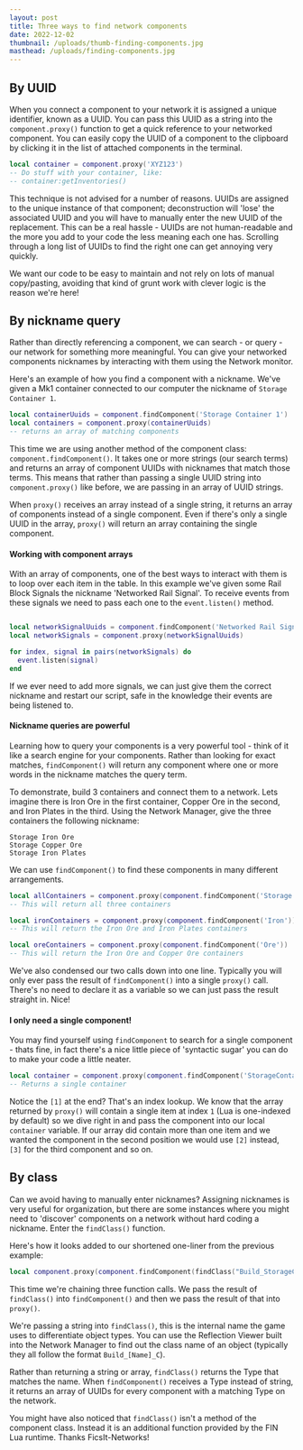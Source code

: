 ```yaml
---
layout: post
title: Three ways to find network components
date: 2022-12-02
thumbnail: /uploads/thumb-finding-components.jpg
masthead: /uploads/finding-components.jpg
---
```


## By UUID

When you connect a component to your network it is assigned a unique identifier, known as a UUID. You can pass this UUID as a string into the `component.proxy()` function to get a quick reference to your networked component. You can easily copy the UUID of a component to the clipboard by clicking it in the list of attached components in the terminal.

```lua
local container = component.proxy('XYZ123')
-- Do stuff with your container, like:
-- container:getInventories()
```

This technique is not advised for a number of reasons. UUIDs are assigned to the unique instance of that component; deconstruction will 'lose' the associated UUID and you will have to manually enter the new UUID of the replacement. This can be a real hassle - UUIDs are not human-readable and the more you add to your code the less meaning each one has. Scrolling through a long list of UUIDs to find the right one can get annoying very quickly. 

We want our code to be easy to maintain and not rely on lots of manual copy/pasting, avoiding that kind of grunt work with clever logic is the reason we're here! 

## By nickname query

Rather than directly referencing a component, we can search - or query - our network for something more meaningful. You can give your networked components nicknames by interacting with them using the Network monitor. 

Here's an example of how you find a component with a nickname. We've given a Mk1 container connected to our computer the nickname of `Storage Container 1`.

```lua
local containerUuids = component.findComponent('Storage Container 1')
local containers = component.proxy(containerUuids)
-- returns an array of matching components
```

This time we are using another method of the component class: `component.findComponent()`. It takes one or more strings (our search terms) and returns an array of component UUIDs with nicknames that match those terms. This means that rather than passing a single UUID string into `component.proxy()` like before, we are passing in an array of UUID strings. 

When `proxy()` receives an array instead of a single string, it returns an array of components instead of a single component. Even if there's only a single UUID in the array, `proxy()` will return an array containing the single component.

#### Working with component arrays

With an array of components, one of the best ways to interact with them is to loop over each item in the table. In this example we've given some Rail Block Signals the nickname 'Networked Rail Signal'. To receive events from these signals we need to pass each one to the `event.listen()` method.

```lua

local networkSignalUuids = component.findComponent('Networked Rail Signal')
local networkSignals = component.proxy(networkSignalUuids)

for index, signal in pairs(networkSignals) do
  event.listen(signal)
end
```

If we ever need to add more signals, we can just give them the correct nickname and restart our script, safe in the knowledge their events are being listened to.

#### Nickname queries are powerful

Learning how to query your components is a very powerful tool - think of it like a search engine for your components. Rather than looking for exact matches, `findComponent()` will return any component where one or more words in the nickname matches the query term. 

To demonstrate, build 3 containers and connect them to a network. Lets imagine there is Iron Ore in the first container, Copper Ore in the second, and Iron Plates in the third. Using the Network Manager, give the three containers the following nickname:

```
Storage Iron Ore
Storage Copper Ore
Storage Iron Plates
```

We can use `findComponent()` to find these components in many different arrangements. 

```lua
local allContainers = component.proxy(component.findComponent('Storage'))
-- This will return all three containers

local ironContainers = component.proxy(component.findComponent('Iron'))
-- This will return the Iron Ore and Iron Plates containers

local oreContainers = component.proxy(component.findComponent('Ore'))
-- This will return the Iron Ore and Copper Ore containers
```

We've also condensed our two calls down into one line. Typically you will only ever pass the result of `findComponent()` into a single `proxy()` call. There's no need to declare it as a variable so we can just pass the result straight in. Nice!


#### I only need a single component!

You may find yourself using `findComponent` to search for a single component - thats fine, in fact there's a nice little piece of 'syntactic sugar' you can do to make your code a little neater.

```lua
local container = component.proxy(component.findComponent('StorageContainer 1'))[1]
-- Returns a single container
```

Notice the `[1]` at the end? That's an index lookup. We know that the array returned by `proxy()` will contain a single item at index `1` (Lua is one-indexed by default) so we dive right in and pass the component into our local `container` variable. If our array did contain more than one item and we wanted the component in the second position we would use `[2]` instead, `[3]` for the third component and so on.


## By class

Can we avoid having to manually enter nicknames? Assigning nicknames is very useful for organization, but there are some instances where you might need to 'discover' components on a network without hard coding a nickname. Enter the `findClass()` function.

Here's how it looks added to our shortened one-liner from the previous example:

```lua
local component.proxy(component.findComponent(findClass("Build_StorageContainerMk1_C")))
```

This time we're chaining three function calls. We pass the result of `findClass()` into `findComponent()` and then we pass the result of that into `proxy()`.

We're passing a string into `findClass()`, this is the internal name the game uses to differentiate object types. You can use the Reflection Viewer built into the Network Manager to find out the class name of an object (typically they all follow the format `Build_[Name]_C`).

Rather than returning a string or array, `findClass()` returns the Type that matches the name. When `findComponent()` receives a Type instead of string, it returns an array of UUIDs for every component with a matching Type on the network. 
 
You might have also noticed that `findClass()` isn't a method of the component class. Instead it is an additional function provided by the FIN Lua runtime. Thanks FicsIt-Networks!





